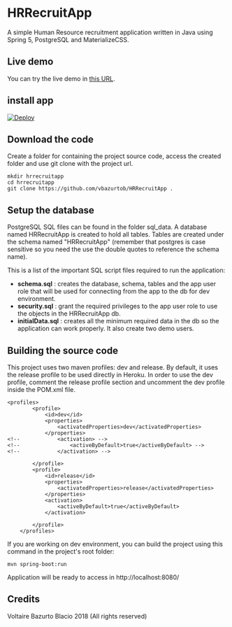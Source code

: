 # HRRecruitApp

A simple Human Resource recruitment application written in Java using Spring 5, PostgreSQL and MaterializeCSS.

## Live demo

You can try the live demo in [this URL](https://hrrecruitapp.herokuapp.com/).

## install app
[![Deploy](https://www.herokucdn.com/deploy/button.svg)](https://heroku.com/deploy?template=https://github.com/heroku/node-js-getting-started)
## Download the code

Create a folder for containing the project source code, access the created folder and use git clone with the project url.

```
mkdir hrrecruitapp
cd hrrecruitapp
git clone https://github.com/vbazurtob/HRRecruitApp .
```

## Setup the database

PostgreSQL SQL files can be found in the folder sql_data. A database named HRRecruitApp is created to hold all tables. Tables are created under the schema named "HRRecruitApp"  (remember that
postgres is case sensitive so you need the use the double quotes to reference the schema name).

This is a list of the important SQL script files required to run the application:

* **schema.sql** : creates the database, schema, tables and the app user role that will be used for connecting from the app to the db for dev environment.
* **security.sql** : grant the required privileges to the app user role to use the objects in the HRRecruitApp db.
* **initialData.sql** : creates all the minimum required data in the db so the application can work properly. It also create two demo users.


## Building the source code

This project uses two maven profiles: dev and release. By default, it uses the release profile to be used directly in Heroku.
In order to use the dev profile, comment the release profile section and uncomment the dev profile inside the POM.xml file.

```
<profiles>
		<profile>
		    <id>dev</id>
		    <properties>
		        <activatedProperties>dev</activatedProperties>
		    </properties>
<!-- 		    <activation> -->
<!-- 		        <activeByDefault>true</activeByDefault> -->
<!-- 		    </activation> -->
		    
		</profile>
		<profile>
		    <id>release</id>
		    <properties>
		        <activatedProperties>release</activatedProperties>
		    </properties>
		   	<activation>
		        <activeByDefault>true</activeByDefault>
		    </activation>
		    
		</profile>
	</profiles>
```

If you are working on dev environment, you can build the project using this command in the project's root folder:

```
mvn spring-boot:run
```

Application will be  ready to access in http://localhost:8080/


## Credits

Voltaire Bazurto Blacio 2018 (All rights reserved)



